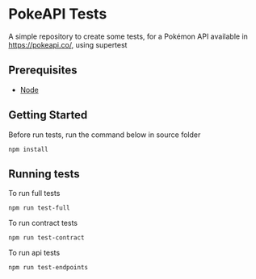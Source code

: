# PokeAPI Tests
A simple repository to create some tests, for a Pokémon API available in https://pokeapi.co/, using supertest

## Prerequisites
* [Node](https://nodejs.org/en/)

## Getting Started
Before run tests, run the command below in source folder
```
npm install
```

## Running tests
To run full tests
```
npm run test-full
```

To run contract tests
```
npm run test-contract
```

To run api tests
```
npm run test-endpoints
```
